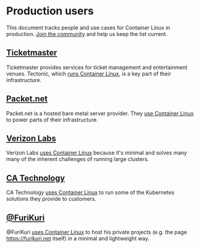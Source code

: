 # Production users

This document tracks people and use cases for Container Linux in production. [Join the community](https://github.com/coreos/docs/) and help us keep the list current.

## [Ticketmaster](http://www.ticketmaster.com/)

Ticketmaster provides services for ticket management and entertainment venues. Tectonic, which [runs Container Linux](https://www.youtube.com/watch?v=wqXVKneP0Hg), is a key part of their infrastructure.

## [Packet.net](https://www.packet.net/)

Packet.net is a hosted bare metal server provider. They [use Container Linux](https://www.quora.com/Who-uses-CoreOS-in-production) to power parts of their infrastructure.

## [Verizon Labs](http://www.verizon.com/about/careers/technology)

Verizon Labs [uses Container Linux](https://www.youtube.com/watch?v=uwssG6eHYBQ&feature=youtu.be&list=PLlh6TqkU8kg_Eydfk1Nyt6iK7wM8v9bRA) because it's minimal and solves many many of the inherent challenges of running large clusters.

## [CA Technology](https://www.ca.com/us.html)

CA Technology [uses Container Linux](https://www.youtube.com/watch?v=1-SbSa_rwOg&feature=youtu.be&list=PLlh6TqkU8kg_Eydfk1Nyt6iK7wM8v9bRA) to run some of the Kubernetes solutions they provide to customers.

## [@FuriKuri](https://furikuri.net)

@FuriKuri [uses Container Linux](https://www.youtube.com/watch?v=1-SbSa_rwOg&feature=youtu.be&list=PLlh6TqkU8kg_Eydfk1Nyt6iK7wM8v9bRA) to host  his private projects (e.g. the page https://furikuri.net itself) in a minimal and lightweight way.
